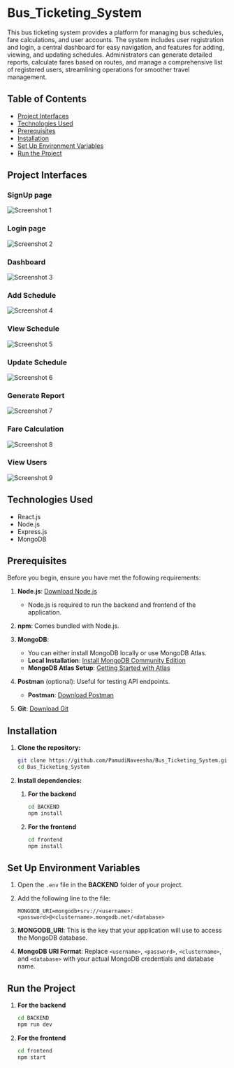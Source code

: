 # Bus_Ticketing_System

This bus ticketing system provides a platform for managing bus schedules, fare calculations, and user accounts. The system includes user registration and login, a central dashboard for easy navigation, and features for adding, viewing, and updating schedules. Administrators can generate detailed reports, calculate fares based on routes, and manage a comprehensive list of registered users, streamlining operations for smoother travel management.

## Table of Contents

- [Project Interfaces](#project-interfaces)
- [Technologies Used](#technologies-used)
- [Prerequisites](#prerequisites)
- [Installation](#installation)
- [Set Up Environment Variables](#set-up-environment-variables)
- [Run the Project](#run-the-project)

## Project Interfaces

### SignUp page
![Screenshot 1](Frontend/screenshots/screenshot1.png)

### Login page
![Screenshot 2](Frontend/screenshots/screenshot2.png)

### Dashboard
![Screenshot 3](Frontend/screenshots/screenshot3.JPG)

### Add Schedule
![Screenshot 4](Frontend/screenshots/screenshot4.jpg)

### View Schedule
![Screenshot 5](Frontend/screenshots/screenshot5.jpg)

### Update Schedule
![Screenshot 6](Frontend/screenshots/screenshot6.jpg)

### Generate Report
![Screenshot 7](Frontend/screenshots/screenshot7.jpg)

### Fare Calculation
![Screenshot 8](Frontend/screenshots/screenshot8.jpg)

### View Users
![Screenshot 9](Frontend/screenshots/screenshot9.jpg)

## Technologies Used

- React.js
- Node.js
- Express.js
- MongoDB

## Prerequisites

Before you begin, ensure you have met the following requirements:

1. **Node.js**: [Download Node.js](https://nodejs.org/en/download/)
   - Node.js is required to run the backend and frontend of the application.

2. **npm**: Comes bundled with Node.js.

3. **MongoDB**: 
   - You can either install MongoDB locally or use MongoDB Atlas.
   - **Local Installation**: [Install MongoDB Community Edition](https://docs.mongodb.com/manual/installation/)
   - **MongoDB Atlas Setup**: [Getting Started with Atlas](https://docs.atlas.mongodb.com/getting-started/)

4. **Postman** (optional): Useful for testing API endpoints.
   - **Postman**: [Download Postman](https://www.postman.com/downloads/)

5. **Git**: [Download Git](https://git-scm.com/downloads)

## Installation

1. **Clone the repository:**

      ```bash
      git clone https://github.com/PamudiNaveesha/Bus_Ticketing_System.git
      cd Bus_Ticketing_System

2. **Install dependencies:**

   1. **For the backend**

      ```bash
      cd BACKEND
      npm install

   2. **For the frontend**

      ```bash
      cd frontend
      npm install

## Set Up Environment Variables

1. Open the `.env` file in the **BACKEND** folder of your project.
2. Add the following line to the file:
   
   ```plaintext
   MONGODB_URI=mongodb+srv://<username>:<password>@<clustername>.mongodb.net/<database>
   
4. **MONGODB_URI**: This is the key that your application will use to access the MongoDB database.
5. **MongoDB URI Format**: Replace `<username>`, `<password>`, `<clustername>`, and `<database>` with your actual MongoDB credentials and database name.
  
## Run the Project

   1. **For the backend**

      ```bash
      cd BACKEND
      npm run dev

   2. **For the frontend**

      ```bash
      cd frontend
      npm start 
